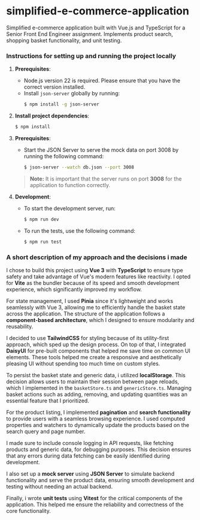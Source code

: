 # simplified-e-commerce-application
Simplified e-commerce application built with Vue.js and TypeScript for a Senior Front End Engineer assignment. Implements product search, shopping basket functionality, and unit testing.

### Instructions for setting up and running the project locally

1. **Prerequisites**:
    - Node.js version 22 is required. Please ensure that you have the correct version installed.
    - Install `json-server` globally by running:
      ```bash
      $ npm install -g json-server
      ```

2. **Install project dependencies**:
     ```bash
     $ npm install
     ```

3. **Prerequisites**:
    - Start the JSON Server to serve the mock data on port 3008 by running the following command:
      ```bash
      $ json-server --watch db.json --port 3008
      ```
   > **Note:** It is important that the server runs on port **3008** for the application to function correctly.

4. **Development**:
    - To start the development server, run:
      ```bash
      $ npm run dev
      ```
    - To run the tests, use the following command:
      ```bash
      $ npm run test
      ```

### A short description of my approach and the decisions i made

I chose to build this project using **Vue 3** with **TypeScript** to ensure type safety and take advantage of Vue's modern features like reactivity. I opted for **Vite** as the bundler because of its speed and smooth development experience, which significantly improved my workflow.

For state management, I used **Pinia** since it's lightweight and works seamlessly with Vue 3, allowing me to efficiently handle the basket state across the application. The structure of the application follows a **component-based architecture**, which I designed to ensure modularity and reusability.

I decided to use **TailwindCSS** for styling because of its utility-first approach, which sped up the design process. On top of that, I integrated **DaisyUI** for pre-built components that helped me save time on common UI elements. These tools helped me create a responsive and aesthetically pleasing UI without spending too much time on custom styles.

To persist the basket state and generic data, i utilized **localStorage**. This decision allows users to maintain their session between page reloads, which I implemented in the `basketStore.ts` and `genericStore.ts`. Managing basket actions such as adding, removing, and updating quantities was an essential feature that I prioritized.

For the product listing, I implemented **pagination** and **search functionality** to provide users with a seamless browsing experience. I used computed properties and watchers to dynamically update the products based on the search query and page number.

I made sure to include console logging in API requests, like fetching products and generic data, for debugging purposes. This decision ensures that any errors during data fetching can be easily identified during development.

I also set up a **mock server** using **JSON Server** to simulate backend functionality and serve the product data, ensuring smooth development and testing without needing an actual backend.

Finally, i wrote **unit tests** using **Vitest** for the critical components of the application. This helped me ensure the reliability and correctness of the core functionality.
